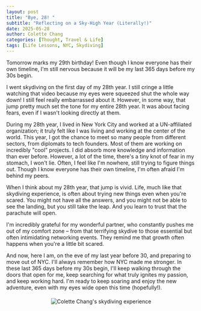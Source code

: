 ```yaml
---
layout: post
title: "Bye, 28! "
subtitle: "Reflecting on a Sky-High Year (Literally!)"
date: 2025-05-28
author: Colette Chang
categories: [Thought, Travel & Life]
tags: [Life Lessons, NYC, Skydiving]
---
```


Tomorrow marks my 29th birthday! Even though I know everyone has their own timeline, I'm still nervous because it will be my last 365 days before my 30s begin.

I went skydiving on the first day of my 28th year. I still cringe a little watching that video because my eyes were squeezed shut the whole way down! I still feel really embarrassed about it. However, in some way, that jump pretty much set the tone for my entire 28th year. It was about facing fears, even if I wasn't looking directly at them.

During my 28th year, I lived in New York City and worked at a UN-affiliated organization; it truly felt like I was living and working at the center of the world. This year, I got the chance to meet so many people from different sectors, from diplomats to tech founders. Most of them are working on incredibly "cool" projects. I did absorb more knowledge and information than ever before. However, a lot of the time, there's a tiny knot of fear in my stomach, I won't lie. Often, I feel like I'm nowhere, still trying to figure things out. Though I know everyone has their own timeline, I'm often afraid I'm behind my peers.

When I think about my 28th year, that jump is vivid. Life, much like that skydiving experience, is often about trying new things even when you're scared. You might not have all the answers, and you might not be able to see the landing, but you still take the leap. And you learn to trust that the parachute will open.

I'm incredibly grateful for my wonderful partner, who constantly pushes me out of my comfort zone – from that terrifying skydive to those essential but often intimidating networking events. They remind me that growth often happens when you're a little bit scared.

And now, here I am, on the eve of my last year before 30, and preparing to move out of NYC. I'll always remember how NYC made me stronger. In these last 365 days before my 30s begin, I'll keep walking through the doors that open for me, keep searching for what truly ignites my passion, and keep working hard. I'm ready to keep soaring and enjoy the new adventure, even with my eyes wide open this time (hopefully!).

<div style="text-align: center; margin: 20px 0;">
  <img src="{{ site.baseurl }}/assets/blog-images/skydiving.JPG" alt="Colette Chang's skydiving experience" style="max-width: 100%; height: auto;">
</div>
